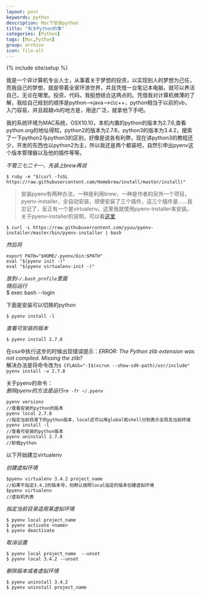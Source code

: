 ```yaml
---
layout: post
keywords: python
description: Mac下安装python
title: "有关Python的事"
categories: [Python]
tags: [Mac,Python]
group: archive
icon: file-alt
---
```

{% include site/setup %}

我是一个非计算机专业人士，从事着关于梦想的投资，以实现别人的梦想为己任，而我自己的梦想，就是带着全家环游世界，并且凭借一台笔记本电脑，就可以养活自己，无论在哪里。投资、代码，我挺想结合这两点的。凭借我对计算机微薄的了解，我给自己规划的顺序是python–>java–>c\c++，python相当于以前的vb，入门容易，并且超越vb的地方是，用途广泛，就拿他下手吧。  

我的系统环境为MAC系统，OSX10.10，本机内置的python的版本为2.7.6,查看python.org的地址得知，python2的版本为2.7.8，python3的版本为3.4.2，搜索了一下python2与python3的区别，好像是说各有利弊，现在讲python3的教程还少，开发的东西也以python2为主，所以我还是两个都装吧，自然引申出pyenv这个版本管理器以及他的插件等等。  

*不管三七二十一，先装上brew再说*  

    $ ruby -e "$(curl -fsSL https://raw.githubusercontent.com/Homebrew/install/master/install)"  

>安装pyenv有两种办法，一种是利用brew，一种是作者的另外一个项目，pyenv-installer，全自动安装，顺便安装了三个插件，这三个插件是……我忘记了，反正有一个是virtualenv。这里我就使用pyenv-installer来安装。关于pyenv-installer的说明，可以看[这里](https://github.com/yyuu/pyenv-installer)  

    $ curl -L https://raw.githubusercontent.com/yyuu/pyenv-installer/master/bin/pyenv-installer | bash

*然后将*  

    export PATH="$HOME/.pyenv/bin:$PATH"
    eval "$(pyenv init -)"
    eval "$(pyenv virtualenv-init -)"  

*放到`~/.bash_profile`里面*  
*随后运行*  
    $ exec bash --login  

下面是安装可以切换的python  

    $ pyenv install -l  
*查看可安装的版本*  
    
    $ pyenv install 2.7.8  
在osx中执行这步的时候出现错误提示：*ERROR: The Python zlib extension was not compiled. Missing the zlib?*  
解决办法是将命令改为`$ CFLAGS="-I$(xcrun --show-sdk-path)/usr/include" pyenv install -v 2.7.8`  

关于pyenv的命令：  
*删除pyenv的方法是运行`rm -fr ~/.pyenv`*  

    pyenv versions  
    //查看安装的python的版本   
    pyenv local 2.7.8  
    //指定当前目录下的python版本，local还可以用global和shell分别表示全局及当前终端    
    pyenv install -l  
    //查看可安装的python版本    
    pyenv uninstall 2.7.8  
    //卸载python  

以下开始建立virtualenv  

*创建虚拟环境*  

    $pyenv virtualenv 3.4.2 project_name   
    //如果不指定3.4.2的版本号，则默认按照local指定的版本创建虚拟环境   
    $pyenv virtualenv  
    //虚拟机列表  
*指定当前目录适用某虚拟环境*  

    $ pyenv local project_name  
    $ pyenv activate <name>  
    $ pyenv deactivate  

*取消设置*  

    $ pyenv local project_name  --unset
    $ pyenv local 3.4.2 --unset  

*删除版本或者虚拟环境*  

    $ pyenv uninstall 3.4.2  
    $ pyenv uninstall project_name  


    

